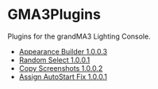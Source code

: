 # GMA3Plugins
Plugins for the grandMA3 Lighting Console.

* [Appearance Builder 1.0.0.3](https://github.com/hossimo/GMA3Plugins/tree/master/AppearanceBuilder)
* [Random Select 1.0.0.1](https://github.com/hossimo/GMA3Plugins/tree/master/Random%20Select)
* [Copy Screenshots 1.0.0.2](https://github.com/hossimo/GMA3Plugins/tree/master/Copy%20Screenshots)
* [Assign AutoStart Fix 1.0.0.1](https://github.com/hossimo/GMA3Plugins/tree/master/Assign%20AutoStart%20Fix)
